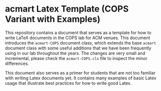 # acmart Latex Template (COPS Variant with Examples)


This repository contains a document that serves as a template for how to write LaTeX documents in the COPS lab for ACM venues.
This document introduces the `acmart-COPS` document class, which extends the base `acmart` document class with some useful additions that we have been frequently using in our lab throughout the years.
The changes are very small and incremental, please check the `acmart-COPS.cls` file to inspect the minor differences.

This document also serves as a primer for students that are not too familiar with writing Latex documents yet.
It contains many examples of basic Latex usage that illustrate best practices for how to write good Latex.
